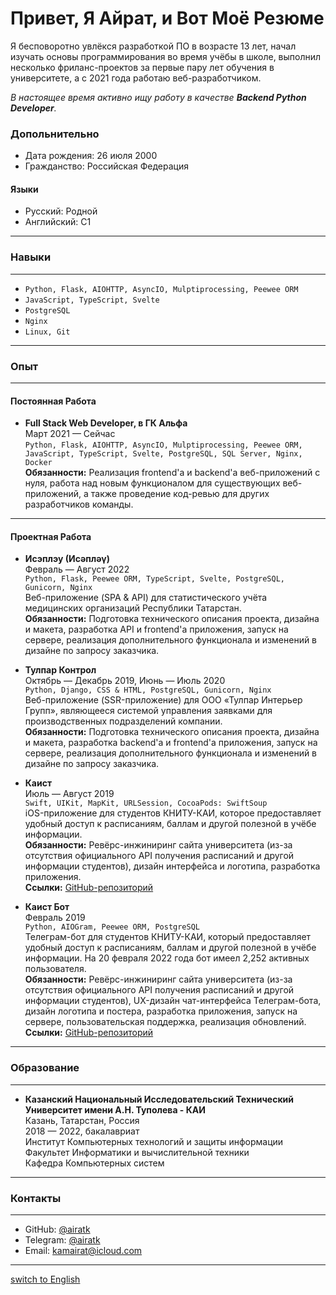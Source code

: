 # **Привет, Я Айрат, и  Вот Моё Резюме**

Я бесповоротно увлёкся разработкой ПО в возрасте 13 лет, начал изучать основы программирования во время учёбы в школе, выполнил несколько фриланс-проектов за первые пару лет обучения в университете, а с 2021 года работаю веб-разработчиком.

_В настоящее время активно ищу работу в качестве **Backend Python Developer**._

### **Допольнительно**

* Дата рождения: 26 июля 2000
* Гражданство: Российская Федерация

#### **Языки**

* Русский: Родной
* Английский: C1


------

### **Навыки**

------

* `Python, Flask, AIOHTTP, AsyncIO, Mulptiprocessing, Peewee ORM`
* `JavaScript, TypeScript, Svelte`
* `PostgreSQL`
* `Nginx`
* `Linux, Git`


------

### **Опыт**

------

#### **Постоянная Работа**

* **Full Stack Web Developer, в ГК Альфа**  
  Март 2021 — Сейчас  
  `Python, Flask, AIOHTTP, AsyncIO, Mulptiprocessing, Peewee ORM, JavaScript, TypeScript, Svelte, PostgreSQL, SQL Server, Nginx, Docker`  
  **Обязанности:** Реализация frontend'а и backend'а веб-приложений с нуля, работа над новым функционалом для существующих веб-приложений, а также проведение код-ревью для других разработчиков команды.

------

#### **Проектная Работа**

* **Исэплэу (Исәпләү)**  
  Февраль — Август 2022  
  `Python, Flask, Peewee ORM, TypeScript, Svelte, PostgreSQL, Gunicorn, Nginx`  
  Веб-приложение (SPA & API) для статистического учёта медицинских организаций Республики Татарстан.  
  **Обязанности:** Подготовка технического описания проекта, дизайна и макета, разработка API и frontend'а приложения, запуск на сервере, реализация дополнительного функционала и изменений в дизайне по запросу заказчика.

* **Тулпар Контрол**  
  Октябрь — Декабрь 2019, Июнь — Июль 2020  
  `Python, Django, CSS & HTML, PostgreSQL, Gunicorn, Nginx`  
  Веб-приложение (SSR-приложение) для ООО «Тулпар Интерьер Групп», являющееся системой управления заявками для производственных подразделений компании.  
  **Обязанности:** Подготовка технического описания проекта, дизайна и макета, разработка backend'а и frontend'а приложения, запуск на сервере, реализация дополнительного функционала и изменений в дизайне по запросу заказчика.

* **Каист**  
  Июль — Август 2019  
  `Swift, UIKit, MapKit, URLSession, CocoaPods: SwiftSoup`  
  iOS-приложение для студентов КНИТУ-КАИ, которое предоставляет удобный доступ к расписаниям, баллам и другой полезной в учёбе информации.  
  **Обязанности:** Ревёрс-инжиниринг сайта университета (из-за отсутствия официального API получения расписаний и другой информации студентов), дизайн интерфейса и логотипа, разработка приложения.  
  **Ссылки:** [GitHub-репозиторий](https://github.com/airatk/kaist-ios)

* **Каист Бот**  
  Февраль 2019  
  `Python, AIOGram, Peewee ORM, PostgreSQL`  
  Телеграм-бот для студентов КНИТУ-КАИ, который предоставляет удобный доступ к расписаниям, баллам и другой полезной в учёбе информации. На 20 февраля 2022 года бот имеел 2,252 активных пользователя.  
  **Обязанности:** Ревёрс-инжиниринг сайта университета (из-за отсутствия официального API получения расписаний и другой информации студентов), UX-дизайн чат-интерфейса Телеграм-бота, дизайн логотипа и постера, разработка приложения, запуск на сервере, пользовательская поддержка, реализация обновлений.  
  **Ссылки:** [GitHub-репозиторий](https://github.com/airatk/kaishnik-bot)


------

### **Образование**

------

* **Казанский Национальный Исследовательский Технический Университет имени А.Н. Туполева - КАИ**  
  Казань, Татарстан, Россия  
  2018 — 2022, бакалавриат  
  Институт Компьютерных технологий и защиты информации  
  Факультет Информатики и вычислительной техники  
  Кафедра Компьютерных систем


------

### **Контакты**

------

* GitHub: [@airatk](https://github.com/airatk)
* Telegram: [@airatk](https://telegram.me/airatk)
* Email: [kamairat@icloud.com](mailto:kamairat@icloud.com)


------

[switch to English](https://github.com/airatk/airatk/blob/main/README.md)
